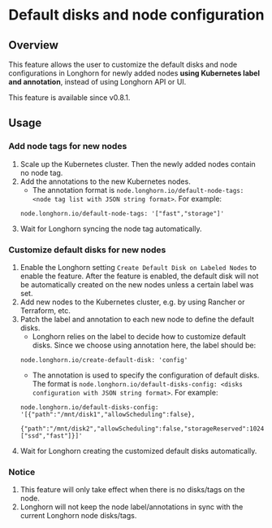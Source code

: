 # Default disks and node configuration

## Overview

This feature allows the user to customize the default disks and node configurations in Longhorn for newly added nodes **using Kubernetes label and annotation**, instead of using Longhorn API or UI.

This feature is available since v0.8.1.

## Usage

### Add node tags for new nodes

1. Scale up the Kubernetes cluster. Then the newly added nodes contain no node tag.
2. Add the annotations to the new Kubernetes nodes. 
    - The annotation format is `node.longhorn.io/default-node-tags: <node tag list with JSON string format>`. For example:
    ```
    node.longhorn.io/default-node-tags: '["fast","storage"]'
    ``` 
3. Wait for Longhorn syncing the node tag automatically.

### Customize default disks for new nodes

1. Enable the Longhorn setting `Create Default Disk on Labeled Nodes` to enable the feature. After the feature is enabled, the default disk will not be automatically created on the new nodes unless a certain label was set. 
2. Add new nodes to the Kubernetes cluster, e.g. by using Rancher or Terraform, etc.
3. Patch the label and annotation to each new node to define the default disks.
    - Longhorn relies on the label to decide how to customize default disks. Since we choose using annotation here, the label should be:
    ```
    node.longhorn.io/create-default-disk: 'config'
    ```
    - The annotation is used to specify the configuration of default disks. The format is `node.longhorn.io/default-disks-config: <disks configuration with JSON string format>`. For example:
    ```
    node.longhorn.io/default-disks-config: 
    '[{"path":"/mnt/disk1","allowScheduling":false},
      {"path":"/mnt/disk2","allowScheduling":false,"storageReserved":1024,"tags":["ssd","fast"]}]'
    ```
4. Wait for Longhorn creating the customized default disks automatically.

### Notice
1. This feature will only take effect when there is no disks/tags on the node.
2. Longhorn will not keep the node label/annotations in sync with the current Longhorn node disks/tags.

